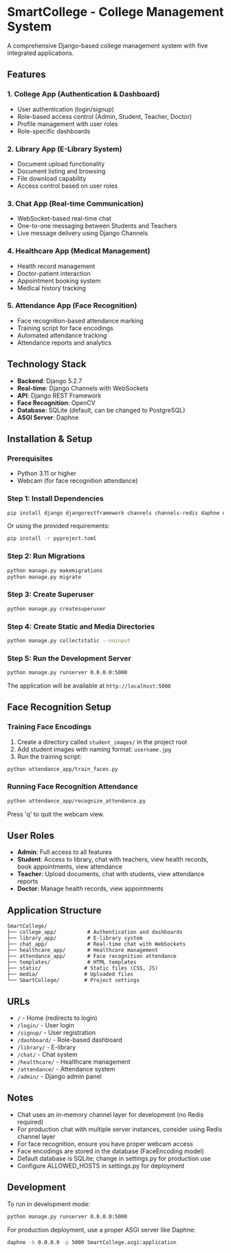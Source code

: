 # SmartCollege - College Management System

A comprehensive Django-based college management system with five integrated applications.

## Features

### 1. College App (Authentication & Dashboard)
- User authentication (login/signup)
- Role-based access control (Admin, Student, Teacher, Doctor)
- Profile management with user roles
- Role-specific dashboards

### 2. Library App (E-Library System)
- Document upload functionality
- Document listing and browsing
- File download capability
- Access control based on user roles

### 3. Chat App (Real-time Communication)
- WebSocket-based real-time chat
- One-to-one messaging between Students and Teachers
- Live message delivery using Django Channels

### 4. Healthcare App (Medical Management)
- Health record management
- Doctor-patient interaction
- Appointment booking system
- Medical history tracking

### 5. Attendance App (Face Recognition)
- Face recognition-based attendance marking
- Training script for face encodings
- Automated attendance tracking
- Attendance reports and analytics

## Technology Stack

- **Backend**: Django 5.2.7
- **Real-time**: Django Channels with WebSockets
- **API**: Django REST Framework
- **Face Recognition**: OpenCV
- **Database**: SQLite (default, can be changed to PostgreSQL)
- **ASGI Server**: Daphne

## Installation & Setup

### Prerequisites
- Python 3.11 or higher
- Webcam (for face recognition attendance)

### Step 1: Install Dependencies
```bash
pip install django djangorestframework channels channels-redis daphne opencv-python-headless Pillow numpy
```

Or using the provided requirements:
```bash
pip install -r pyproject.toml
```

### Step 2: Run Migrations
```bash
python manage.py makemigrations
python manage.py migrate
```

### Step 3: Create Superuser
```bash
python manage.py createsuperuser
```

### Step 4: Create Static and Media Directories
```bash
python manage.py collectstatic --noinput
```

### Step 5: Run the Development Server
```bash
python manage.py runserver 0.0.0.0:5000
```

The application will be available at `http://localhost:5000`

## Face Recognition Setup

### Training Face Encodings
1. Create a directory called `student_images/` in the project root
2. Add student images with naming format: `username.jpg`
3. Run the training script:
```bash
python attendance_app/train_faces.py
```

### Running Face Recognition Attendance
```bash
python attendance_app/recognize_attendance.py
```
Press 'q' to quit the webcam view.

## User Roles

- **Admin**: Full access to all features
- **Student**: Access to library, chat with teachers, view health records, book appointments, view attendance
- **Teacher**: Upload documents, chat with students, view attendance reports
- **Doctor**: Manage health records, view appointments

## Application Structure

```
SmartCollege/
├── college_app/          # Authentication and dashboards
├── library_app/          # E-library system
├── chat_app/             # Real-time chat with WebSockets
├── healthcare_app/       # Healthcare management
├── attendance_app/       # Face recognition attendance
├── templates/            # HTML templates
├── static/              # Static files (CSS, JS)
├── media/               # Uploaded files
└── SmartCollege/        # Project settings
```

## URLs

- `/` - Home (redirects to login)
- `/login/` - User login
- `/signup/` - User registration
- `/dashboard/` - Role-based dashboard
- `/library/` - E-library
- `/chat/` - Chat system
- `/healthcare/` - Healthcare management
- `/attendance/` - Attendance system
- `/admin/` - Django admin panel

## Notes

- Chat uses an in-memory channel layer for development (no Redis required)
- For production chat with multiple server instances, consider using Redis channel layer
- For face recognition, ensure you have proper webcam access
- Face encodings are stored in the database (FaceEncoding model)
- Default database is SQLite; change in settings.py for production use
- Configure ALLOWED_HOSTS in settings.py for deployment

## Development

To run in development mode:
```bash
python manage.py runserver 0.0.0.0:5000
```

For production deployment, use a proper ASGI server like Daphne:
```bash
daphne -b 0.0.0.0 -p 5000 SmartCollege.asgi:application
```
